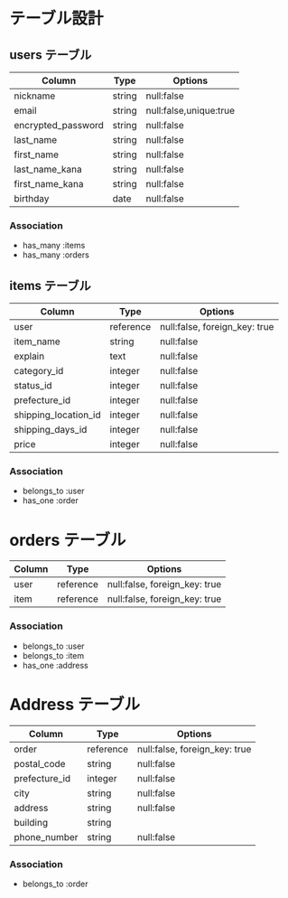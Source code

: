 # テーブル設計
## users テーブル
| Column           | Type      | Options                 |
|------------------|-----------|-------------------------|
|nickname          | string    |null:false               |
|email             | string    |null:false,unique:true   |
|encrypted_password| string    |null:false               |
|last_name         | string    |null:false               |
|first_name        | string    |null:false               |
|last_name_kana    | string    |null:false               |
|first_name_kana   | string    |null:false               |
|birthday          | date      |null:false               |
### Association
- has_many :items
- has_many :orders

## items テーブル
| Column             | Type      | Options                     |
|--------------------|-----------|-----------------------------|
|user                | reference |null:false, foreign_key: true|
|item_name           | string    |null:false                   |
|explain             | text      |null:false                   |
|category_id         | integer   |null:false                   |
|status_id           | integer   |null:false                   |
|prefecture_id       | integer   |null:false                   |
|shipping_location_id| integer   |null:false                   |
|shipping_days_id    | integer   |null:false                   |
|price               | integer   |null:false                   |
### Association
- belongs_to :user
- has_one :order
# orders テーブル
| Column          | Type      | Options                     |
|-----------------|-----------|-----------------------------|
|user             | reference |null:false, foreign_key: true|
|item             | reference |null:false, foreign_key: true|
### Association
- belongs_to :user
- belongs_to :item
- has_one :address
# Address テーブル
| Column          | Type      | Options                     |
|-----------------|-----------|-----------------------------|
|order            | reference |null:false, foreign_key: true|
|postal_code      | string    |null:false                   |
|prefecture_id    | integer   |null:false                   |
|city             | string    |null:false                   |
|address          | string    |null:false                   |
|building         | string    |                             |
|phone_number     | string    |null:false                   |
### Association
- belongs_to :order
